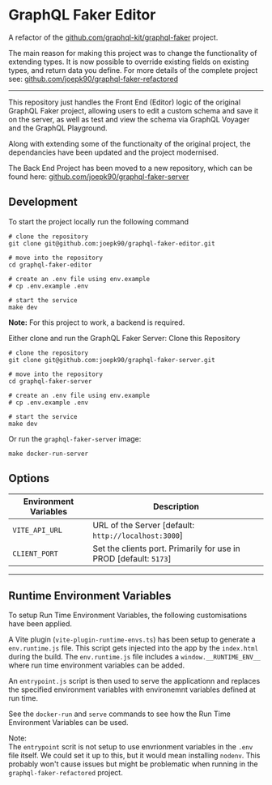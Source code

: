 # GraphQL Faker Editor

A refactor of the [github.com/graphql-kit/graphql-faker](https://github.com/graphql-kit/graphql-faker) project.

The main reason for making this project was to change the functionality of extending types. It is now possible to override existing fields on existing types, and return data you define. For more details of the complete project see:
[github.com/joepk90/graphql-faker-refactored](https://github.com/joepk90/graphql-faker-refactored)

---

This repository just handles the Front End (Editor) logic of the original GraphQL Faker project, allowing users to edit a custom schema and save it on the server, as well as test and view the schema via GraphQL Voyager and the GraphQL Playground.

Along with extending some of the functionaity of the original project, the dependancies have been updated and the project modernised.

The Back End Project has been moved to a new repository, which can be found here:
[github.com/joepk90/graphql-faker-server](https://github.com/joepk90/graphql-faker-server) 


## Development

To start the project locally run the following command
```
# clone the repository
git clone git@github.com:joepk90/graphql-faker-editor.git

# move into the repository
cd graphql-faker-editor

# create an .env file using env.example
# cp .env.example .env

# start the service
make dev
```

<b>Note:</b>
For this project to work, a backend is required.

Either clone and run the GraphQL Faker Server:
Clone this Repository
```
# clone the repository
git clone git@github.com:joepk90/graphql-faker-server.git

# move into the repository
cd graphql-faker-server

# create an .env file using env.example
# cp .env.example .env

# start the service
make dev
```

Or run the `graphql-faker-server` image:
```
make docker-run-server
```


## Options
| Environment Variables         | Description                                                             |
|-------------------------------|-------------------------------------------------------------------------|
| `VITE_API_URL`                | URL of the Server [default: `http://localhost:3000`]                    |
| `CLIENT_PORT`                 | Set the clients port. Primarily for use in PROD [default: `5173`]       |


---

## Runtime Environment Variables 

To setup Run Time Environment Variables, the following customisations have been applied.

A Vite plugin (`vite-plugin-runtime-envs.ts`) has been setup to generate a `env.runtime.js` file. This script gets injected into the app by the `index.html` during the build. The  `env.runtime.js` file includes a `window.__RUNTIME_ENV__ ` where run time environment variables can be added. 

An `entrypoint.js` script is then used to serve the applicationn and replaces the specified environment variables
with environemnt variables defined at run time.

See the `docker-run` and `serve` commands to see how the Run Time Environment Variables can be used.

Note:  
The `entrypoint` scrit is not setup to use envrionment variables in the `.env` file itself. We could set it up to this, but it would mean installing `nodenv`. This probably won't cause issues but might be problematic when running in the `graphql-faker-refactored` project.